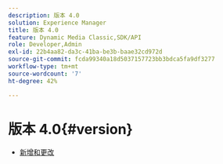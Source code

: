 ```yaml
---
description: 版本 4.0
solution: Experience Manager
title: 版本 4.0
feature: Dynamic Media Classic,SDK/API
role: Developer,Admin
exl-id: 22b4aa82-da3c-41ba-be3b-baae32cd972d
source-git-commit: fcda99340a18d5037157723bb3bdca5fa9df3277
workflow-type: tm+mt
source-wordcount: '7'
ht-degree: 42%

---
```


# 版本 4.0{#version}

* [新增和更改](r-4-0-new.md)
